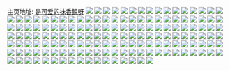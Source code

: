 主页地址: [是可爱的抹香鲸呀](https://weibo.com/u/3001239293) 
![](https://wx4.sinaimg.cn/mw2000/b2e346fdly1h9qjfoqqnaj21sc2dshdu.jpg) 
![](https://wx4.sinaimg.cn/mw2000/b2e346fdly1h9qjfrc7n1j21sc2ds1ky.jpg) 
![](https://wx4.sinaimg.cn/mw2000/b2e346fdly1h9kpyftfsmj20u0140n5n.jpg) 
![](https://wx4.sinaimg.cn/mw2000/b2e346fdly1h9kpyf59xwj20u0140wlo.jpg) 
![](https://wx4.sinaimg.cn/mw2000/b2e346fdly1h9kpyg9n58j20u0140gts.jpg) 
![](https://wx4.sinaimg.cn/mw2000/b2e346fdly1h9kpygr1vbj20u0140452.jpg) 
![](https://wx4.sinaimg.cn/mw2000/b2e346fdly1h0ztr0rmxsj20u0140qb3.jpg) 
![](https://wx4.sinaimg.cn/mw2000/b2e346fdly1h0ztr1a38wj20u014046d.jpg) 
![](https://wx4.sinaimg.cn/mw2000/b2e346fdly1h0ztr1vhioj20u01400yy.jpg) 
![](https://wx4.sinaimg.cn/mw2000/b2e346fdly1h0ztr26h3ij20c80c8mxe.jpg) 
![](https://wx4.sinaimg.cn/mw2000/b2e346fdly1gtrpigynvej20u01407b9.jpg) 
![](https://wx4.sinaimg.cn/mw2000/b2e346fdly1gtrpigo8b0j20u0140dlf.jpg) 
![](https://wx4.sinaimg.cn/mw2000/b2e346fdly1gtrpigbtdwj20u0140450.jpg) 
![](https://wx4.sinaimg.cn/mw2000/b2e346fdly1gtrpiecq3nj20u0140tfd.jpg) 
![](https://wx4.sinaimg.cn/mw2000/b2e346fdly1gtrpiha591j20nh11q0v5.jpg) 
![](https://wx4.sinaimg.cn/mw2000/b2e346fdly1gtrpify1ygj20u0184tdi.jpg) 
![](https://wx4.sinaimg.cn/mw2000/b2e346fdly1gtrpieotjij20u0140dnq.jpg) 
![](https://wx4.sinaimg.cn/mw2000/b2e346fdly1gtrpif8abvj20u014045d.jpg) 
![](https://wx4.sinaimg.cn/mw2000/b2e346fdly1gtrpifnudlj20u0140n45.jpg) 
![](https://wx4.sinaimg.cn/mw2000/b2e346fdly1gqznn0d9hgj21400u07bp.jpg) 
![](https://wx4.sinaimg.cn/mw2000/b2e346fdly1gqznn2burzj21kw16o1kz.jpg) 
![](https://wx4.sinaimg.cn/mw2000/b2e346fdly1gqznmzx4bdj216o1kwnpe.jpg) 
![](https://wx4.sinaimg.cn/mw2000/b2e346fdly1gqznn4320fj20zu1ennpe.jpg) 
![](https://wx4.sinaimg.cn/mw2000/b2e346fdly1gpy39u0srvj20u01hctoz.jpg) 
![](https://wx4.sinaimg.cn/mw2000/b2e346fdly1gpy39uvkhqj20u01hc47l.jpg) 
![](https://wx4.sinaimg.cn/mw2000/b2e346fdly1gpy39vbtbbj20n214zjy2.jpg) 
![](https://wx4.sinaimg.cn/mw2000/b2e346fdly1gpy39tb3iwj20bk0ckdg7.jpg) 
![](https://wx4.sinaimg.cn/mw2000/b2e346fdly1gp70rbph5yj22c03407wi.jpg) 
![](https://wx4.sinaimg.cn/mw2000/b2e346fdly1go9amspnwcj23402c0hdt.jpg) 
![](https://wx4.sinaimg.cn/mw2000/b2e346fdly1go9amuets0j20v91vou12.jpg) 
![](https://wx4.sinaimg.cn/mw2000/b2e346fdly1go2c8xmj4ij21hc0u0npd.jpg) 
![](https://wx4.sinaimg.cn/mw2000/b2e346fdly1go2c8yez6dj20rk1d1b29.jpg) 
![](https://wx4.sinaimg.cn/mw2000/b2e346fdly1go18t2ld9sj20qu0zttqt.jpg) 
![](https://wx4.sinaimg.cn/mw2000/b2e346fdly1gl51t1jrylj22c0340qv5.jpg) 
![](https://wx4.sinaimg.cn/mw2000/b2e346fdly1gl51t07h3yj22c0340kjm.jpg) 
![](https://wx4.sinaimg.cn/mw2000/b2e346fdly1gl51t2a36ej21hn1zkh5g.jpg) 
![](https://wx4.sinaimg.cn/mw2000/b2e346fdly1gl51tiy9ntj22c0340npd.jpg) 
![](https://wx4.sinaimg.cn/mw2000/b2e346fdly1gl51t2lu6ej21sg2ds7ta.jpg) 
![](https://wx4.sinaimg.cn/mw2000/b2e346fdly1gl51t3cm1dj22c0340e81.jpg) 
![](https://wx4.sinaimg.cn/mw2000/b2e346fdly1gl51t43dz9j22c03404qp.jpg) 
![](https://wx4.sinaimg.cn/mw2000/b2e346fdly1gl51t4t00vj22c03407wh.jpg) 
![](https://wx4.sinaimg.cn/mw2000/b2e346fdly1gl51t5r3p4j22c03404qq.jpg) 
![](https://wx4.sinaimg.cn/mw2000/b2e346fdly1gk8hj7g9xtj22c0340u0x.jpg) 
![](https://wx4.sinaimg.cn/mw2000/b2e346fdly1gk8hj5aqgmj21hn1zk1kx.jpg) 
![](https://wx4.sinaimg.cn/mw2000/b2e346fdly1gk8hj8yxehj22c0340b2a.jpg) 
![](https://wx4.sinaimg.cn/mw2000/b2e346fdly1gk8hnkpv3tj20k00zkjt8.jpg) 
![](https://wx4.sinaimg.cn/mw2000/b2e346fdly1gfrxp2rmm9j20u0140170.jpg) 
![](https://wx4.sinaimg.cn/mw2000/b2e346fdly1gfrxp3l1p0j20u0140ak0.jpg) 
![](https://wx4.sinaimg.cn/mw2000/b2e346fdly1gfrxp1witsj21400u010k.jpg) 
![](https://wx4.sinaimg.cn/mw2000/b2e346fdly1gfrxp54aarj21400u0n51.jpg) 
![](https://wx4.sinaimg.cn/mw2000/b2e346fdly1gfrxp4e0mfj20u0140gwz.jpg) 
![](https://wx4.sinaimg.cn/mw2000/b2e346fdly1gfrxp5np3mj20mi0u0q9q.jpg) 
![](https://wx4.sinaimg.cn/mw2000/b2e346fdly1gfrxp6d3t5j20u013y10f.jpg) 
![](https://wx4.sinaimg.cn/mw2000/b2e346fdly1gfrxp74kcvj20u01407cx.jpg) 
![](https://wx4.sinaimg.cn/mw2000/b2e346fdly1gfrxp8m9ipj20u01hck45.jpg) 
![](https://wx4.sinaimg.cn/mw2000/b2e346fdly1geue5fvnvbj20u0140n5t.jpg) 
![](https://wx4.sinaimg.cn/mw2000/b2e346fdly1ge9uytnnamj20ny16mdlu.jpg) 
![](https://wx4.sinaimg.cn/mw2000/b2e346fdly1ge9uyu9r5zj20u01hc4b2.jpg) 
![](https://wx4.sinaimg.cn/mw2000/b2e346fdly1ge9uyv624pj20u01hcdq5.jpg) 
![](https://wx4.sinaimg.cn/mw2000/b2e346fdly1ge9uyt6mbtj20u01hcwt5.jpg) 
![](https://wx4.sinaimg.cn/mw2000/b2e346fdly1gdx8op3mdgj21481teu0z.jpg) 
![](https://wx4.sinaimg.cn/mw2000/b2e346fdly1gdx8opoa16j20u01hcqa8.jpg) 
![](https://wx4.sinaimg.cn/mw2000/b2e346fdly1gdt808zomnj20j60j6q4c.jpg) 
![](https://wx4.sinaimg.cn/mw2000/b2e346fdly1gd69vu23h9j21481zknpf.jpg) 
![](https://wx4.sinaimg.cn/mw2000/b2e346fdly1gbzqcga66yj20u0140177.jpg) 
![](https://wx4.sinaimg.cn/mw2000/b2e346fdly1gbzqciczxpj20u014016r.jpg) 
![](https://wx4.sinaimg.cn/mw2000/b2e346fdly1gbzqd6vx4aj20ri1cwgx3.jpg) 
![](https://wx4.sinaimg.cn/mw2000/b2e346fdly1gbvtv2rl68j22c0340e8f.jpg) 
![](https://wx4.sinaimg.cn/mw2000/b2e346fdly1gbvtv6znu7j22c03404r1.jpg) 
![](https://wx4.sinaimg.cn/mw2000/b2e346fdly1gbvtv92y7oj20u01hce82.jpg) 
![](https://wx4.sinaimg.cn/mw2000/b2e346fdly1gbvtv9o5csj20u01hck8h.jpg) 
![](https://wx4.sinaimg.cn/mw2000/b2e346fdly1gbuy9wy8w8j20n114x7wh.jpg) 
![](https://wx4.sinaimg.cn/mw2000/b2e346fdly1gbuy9w4upcj20u01hc7wi.jpg) 
![](https://wx4.sinaimg.cn/mw2000/b2e346fdly1gbn3z91l0mj20v91vo4qp.jpg) 
![](https://wx4.sinaimg.cn/mw2000/b2e346fdly1gb94uwwmj1j20gi05p74q.jpg) 
![](https://wx4.sinaimg.cn/mw2000/b2e346fdly1gb0xhjglb5j21481zkx6r.jpg) 
![](https://wx4.sinaimg.cn/mw2000/b2e346fdly1gav31a7sqoj21481zk1l0.jpg) 
![](https://wx4.sinaimg.cn/mw2000/b2e346fdly1gatw8y01ljj20u01hetno.jpg) 
![](https://wx4.sinaimg.cn/mw2000/b2e346fdly1gadyxcerhvj20u014012q.jpg) 
![](https://wx4.sinaimg.cn/mw2000/b2e346fdly1gadyxe1z2jj20u0140wqj.jpg) 
![](https://wx4.sinaimg.cn/mw2000/b2e346fdly1ga8wgrzb5xj22c0340b2c.jpg) 
![](https://wx4.sinaimg.cn/mw2000/b2e346fdly1ga1xep3bhzj20u01400yv.jpg) 
![](https://wx4.sinaimg.cn/mw2000/b2e346fdly1g5kihr8x3ij20u013y7bx.jpg) 
![](https://wx4.sinaimg.cn/mw2000/b2e346fdly1g5kihsuxs4j20u01he7hh.jpg) 
![](https://wx4.sinaimg.cn/mw2000/b2e346fdly1g4j0doos8cj22aa340npn.jpg) 
![](https://wx4.sinaimg.cn/mw2000/b2e346fdly1g4bcrtw9xtj20v815o7wh.jpg) 
![](https://wx4.sinaimg.cn/mw2000/b2e346fdly1g4bcpjbaysj22c0340x6p.jpg) 
![](https://wx4.sinaimg.cn/mw2000/b2e346fdly1g4b6i6xub6j20u0141qkl.jpg) 
![](https://wx4.sinaimg.cn/mw2000/b2e346fdgy1g446i6hnjhj20u0140tib.jpg) 
![](https://wx4.sinaimg.cn/mw2000/b2e346fdly1g2bq5f7mx5j20u0140hck.jpg) 
![](https://wx4.sinaimg.cn/mw2000/b2e346fdly1g1s7u9wlysj20u11437b7.jpg) 
![](https://wx4.sinaimg.cn/mw2000/b2e346fdly1g1s7uaoyzdj20u114345g.jpg) 
![](https://wx4.sinaimg.cn/mw2000/b2e346fdly1g1s7ubrtmgj20u0140al4.jpg) 
![](https://wx4.sinaimg.cn/mw2000/b2e346fdly1g1s7ucvlmdj20u0140aln.jpg) 
![](https://wx4.sinaimg.cn/mw2000/b2e346fdly1g1s7udq2tyj20u0142grq.jpg) 
![](https://wx4.sinaimg.cn/mw2000/b2e346fdly1g1s7uev14tj20tz1hdgvu.jpg) 
![](https://wx4.sinaimg.cn/mw2000/b2e346fdly1g1s7ufjoqdj20u1142tfl.jpg) 
![](https://wx4.sinaimg.cn/mw2000/b2e346fdly1g1s7uh000gj20u01heqh5.jpg) 
![](https://wx4.sinaimg.cn/mw2000/b2e346fdly1g1s7ui0bljj20u0140dlj.jpg) 
![](https://wx4.sinaimg.cn/mw2000/b2e346fdgy1g0n3wtt6baj20q00u5122.jpg) 
![](https://wx4.sinaimg.cn/mw2000/b2e346fdgy1g00bvbwt61j20u0140dnp.jpg) 
![](https://wx4.sinaimg.cn/mw2000/b2e346fdgy1g00bvdf083j20u0140dpj.jpg) 
![](https://wx4.sinaimg.cn/mw2000/b2e346fdgy1fzr8qn1tc9j20u01hcjxh.jpg) 
![](https://wx4.sinaimg.cn/mw2000/b2e346fdgy1fz4z0n0bavj20qo1be10h.jpg) 
![](https://wx4.sinaimg.cn/mw2000/b2e346fdgy1fz4z0o0lnzj20mf0u0af0.jpg) 
![](https://wx4.sinaimg.cn/mw2000/b2e346fdgy1fz4z0p2dlnj20mf0u0q77.jpg) 
![](https://wx4.sinaimg.cn/mw2000/b2e346fdgy1fz4z0pyykpj20mf0u0afa.jpg) 
![](https://wx4.sinaimg.cn/mw2000/b2e346fdgy1fyy1xpasxsj20zn0qok08.jpg) 
![](https://wx4.sinaimg.cn/mw2000/b2e346fdgy1fyy1xqlxp5j20zn0qotgj.jpg) 
![](https://wx4.sinaimg.cn/mw2000/b2e346fdly1fyrfb4k8bpj20qo1be45m.jpg) 
![](https://wx4.sinaimg.cn/mw2000/b2e346fdly1fyrfb5c99tj20qo0zn439.jpg) 
![](https://wx4.sinaimg.cn/mw2000/b2e346fdly1fyrfb6qa2gj20qo1beq7w.jpg) 
![](https://wx4.sinaimg.cn/mw2000/b2e346fdly1fyrfb817duj20qo1be0wu.jpg) 
![](https://wx4.sinaimg.cn/mw2000/b2e346fdly1fyrfb9f9snj20qo1beaez.jpg) 
![](https://wx4.sinaimg.cn/mw2000/b2e346fdly1fyrfbasolxj20qo0qoajh.jpg) 
![](https://wx4.sinaimg.cn/mw2000/b2e346fdly1fyrfbce4d9j20qo1be48s.jpg) 
![](https://wx4.sinaimg.cn/mw2000/b2e346fdly1fyrfbcwfwsj20lo0m8q4o.jpg) 
![](https://wx4.sinaimg.cn/mw2000/b2e346fdly1fyrfbe1cr1j20qo0znjxl.jpg) 
![](https://wx4.sinaimg.cn/mw2000/b2e346fdgy1fxbg3jmp3bj20qo1begsj.jpg) 
![](https://wx4.sinaimg.cn/mw2000/b2e346fdgy1fxbg3kdodhj20qo104tft.jpg) 
![](https://wx4.sinaimg.cn/mw2000/b2e346fdgy1fxbg3lg5zsj20qo0w2guj.jpg) 
![](https://wx4.sinaimg.cn/mw2000/b2e346fdgy1fxbg3m2eldj20qo1be0xy.jpg) 
![](https://wx4.sinaimg.cn/mw2000/b2e346fdgy1fxbg3msmduj20qo1bejxr.jpg) 
![](https://wx4.sinaimg.cn/mw2000/b2e346fdgy1fxbg3nbpmqj20qo1bedke.jpg) 
![](https://wx4.sinaimg.cn/mw2000/b2e346fdgy1fxbg3o12ztj20qo1bedol.jpg) 
![](https://wx4.sinaimg.cn/mw2000/b2e346fdgy1fxbg3ot05tj20qo1bewjd.jpg) 
![](https://wx4.sinaimg.cn/mw2000/b2e346fdgy1fxbg3tlrn5j20qo1be4qq.jpg) 
![](https://wx4.sinaimg.cn/mw2000/b2e346fdgy1fwu5ub8d5qj20pw0yogqv.jpg) 
![](https://wx4.sinaimg.cn/mw2000/b2e346fdgy1fwu5ubwqa0j20qo0zkdn4.jpg) 
![](https://wx4.sinaimg.cn/mw2000/b2e346fdgy1fwu5ucbmcgj20zn0qogr0.jpg) 
![](https://wx4.sinaimg.cn/mw2000/b2e346fdgy1fwu5ueq4hbj20qo1be4qq.jpg) 
![](https://wx4.sinaimg.cn/mw2000/b2e346fdgy1fwbh3qwsghj20mf0u0q8u.jpg) 
![](https://wx4.sinaimg.cn/mw2000/b2e346fdgy1fwbh3rkvgsj20mf0u010j.jpg) 
![](https://wx4.sinaimg.cn/mw2000/b2e346fdgy1fshqm0f4pzj20qo10t429.jpg) 
![](https://wx4.sinaimg.cn/mw2000/b2e346fdgy1fs45agthaej20qo0zndjm.jpg) 
![](https://wx4.sinaimg.cn/mw2000/b2e346fdgy1fs45ahkzv4j20qo0znwi6.jpg) 
![](https://wx4.sinaimg.cn/mw2000/b2e346fdgy1fs45aijjy6j20qo0zn77r.jpg) 
![](https://wx4.sinaimg.cn/mw2000/b2e346fdgy1fs45ajl2j1j20qo1bewnc.jpg) 
![](https://wx4.sinaimg.cn/mw2000/b2e346fdgy1frtda18977j20qo1bedm3.jpg) 
![](https://wx4.sinaimg.cn/mw2000/b2e346fdgy1frtda274b8j20qo1beafz.jpg) 
![](https://wx4.sinaimg.cn/mw2000/b2e346fdgy1frtda39k02j20pb19013q.jpg) 
![](https://wx4.sinaimg.cn/mw2000/b2e346fdgy1frtda4jumyj20qo1be107.jpg) 
![](https://wx4.sinaimg.cn/mw2000/b2e346fdgy1frsmoqwbzkj20zn0qogrc.jpg) 
![](https://wx4.sinaimg.cn/mw2000/b2e346fdgy1frsmorko8jj20mf0u0tbz.jpg) 
![](https://wx4.sinaimg.cn/mw2000/b2e346fdgy1frrzhe5vdqj20mf0u041w.jpg) 
![](https://wx4.sinaimg.cn/mw2000/b2e346fdgy1frq9kgl3xzj21be0qogx6.jpg) 
![](https://wx4.sinaimg.cn/mw2000/b2e346fdgy1frq9kh42fvj20qo1bedot.jpg) 
![](https://wx4.sinaimg.cn/mw2000/b2e346fdgy1frq9khth7vj20qo1be7ek.jpg) 
![](https://wx4.sinaimg.cn/mw2000/b2e346fdgy1frca4ubl6aj21be0qoq79.jpg) 
![](https://wx4.sinaimg.cn/mw2000/b2e346fdgy1fq6q07hmtbj20qo0zowkc.jpg) 
![](https://wx4.sinaimg.cn/mw2000/b2e346fdgy1fq6q08n4ruj20qo0zotdf.jpg) 
![](https://wx4.sinaimg.cn/mw2000/b2e346fdgy1fq6q09tfghj20qo0zogsa.jpg) 
![](https://wx4.sinaimg.cn/mw2000/b2e346fdgy1fq6q11i92uj20c80c874z.jpg) 
![](https://wx4.sinaimg.cn/mw2000/b2e346fdgy1fpzw639lnxj20qo0zk45s.jpg) 
![](https://wx4.sinaimg.cn/mw2000/b2e346fdgy1foze0quqnoj20ku0m5goq.jpg) 
![](https://wx4.sinaimg.cn/mw2000/b2e346fdgy1foze0t2wtfj20qo0zlwm2.jpg) 
![](https://wx4.sinaimg.cn/mw2000/b2e346fdgy1foze0v7zxqj20qo1beajt.jpg) 
![](https://wx4.sinaimg.cn/mw2000/b2e346fdgy1foze0xk682j20qo0zkn7p.jpg) 
